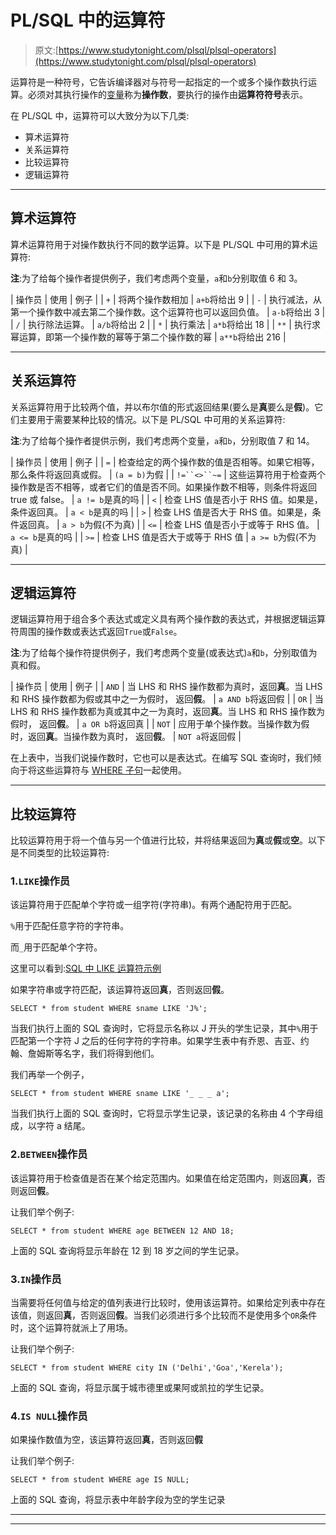 # PL/SQL 中的运算符

> 原文:[https://www.studytonight.com/plsql/plsql-operators](https://www.studytonight.com/plsql/plsql-operators)

运算符是一种符号，它告诉编译器对与符号一起指定的一个或多个操作数执行运算。必须对其执行操作的[变量](plsql-variables)称为**操作数**，要执行的操作由**运算符符号**表示。

在 PL/SQL 中，运算符可以大致分为以下几类:

*   算术运算符
*   关系运算符
*   比较运算符
*   逻辑运算符

* * *

## 算术运算符

算术运算符用于对操作数执行不同的数学运算。以下是 PL/SQL 中可用的算术运算符:

**注**:为了给每个操作者提供例子，我们考虑两个变量，`a`和`b`分别取值 6 和 3。

| 操作员 | 使用 | 例子 |
| `+` | 将两个操作数相加 | `a+b`将给出 9 |
| `-` | 执行减法，从第一个操作数中减去第二个操作数。这个运算符也可以返回负值。 | `a-b`将给出 3 |
| `/` | 执行除法运算。 | `a/b`将给出 2 |
| `*` | 执行乘法 | `a*b`将给出 18 |
| `**` | 执行求幂运算，即第一个操作数的幂等于第二个操作数的幂 | `a**b`将给出 216 |

* * *

## 关系运算符

关系运算符用于比较两个值，并以布尔值的形式返回结果(要么是**真**要么是**假**)。它们主要用于需要某种比较的情况。以下是 PL/SQL 中可用的关系运算符:

**注**:为了给每个操作者提供示例，我们考虑两个变量，`a`和`b`，分别取值 7 和 14。

| 操作员 | 使用 | 例子 |
| `=` | 检查给定的两个操作数的值是否相等。如果它相等，那么条件将返回真或假。 | `(a = b)`为假 |
| `!=``<>``~=` | 这些运算符用于检查两个操作数是否不相等，或者它们的值是否不同。如果操作数不相等，则条件将返回 true 或 false。 | `a != b`是真的吗 |
| `<` | 检查 LHS 值是否小于 RHS 值。如果是，条件返回真。 | `a < b`是真的吗 |
| `>` | 检查 LHS 值是否大于 RHS 值。如果是，条件返回真。 | `a > b`为假(不为真) |
| `<=` | 检查 LHS 值是否小于或等于 RHS 值。 | `a <= b`是真的吗 |
| `>=` | 检查 LHS 值是否大于或等于 RHS 值 | `a >= b`为假(不为真) |

* * *

## 逻辑运算符

逻辑运算符用于组合多个表达式或定义具有两个操作数的表达式，并根据逻辑运算符周围的操作数或表达式返回`True`或`False`。

**注**:为了给每个操作符提供例子，我们考虑两个变量(或表达式)`a`和`b`，分别取值为真和假。

| 操作员 | 使用 | 例子 |
| `AND` | 当 LHS 和 RHS 操作数都为真时，返回**真**。当 LHS 和 RHS 操作数都为假或其中之一为假时，
返回**假**。 | `a AND b`将返回假 |
| `OR` | 当 LHS 和 RHS 操作数都为真或其中之一为真时，返回**真**。当 LHS 和 RHS 操作数为假时，
返回**假**。 | `a OR b`将返回真 |
| `NOT` | 应用于单个操作数。当操作数为假时，返回**真**。当操作数为真时，
返回**假**。 | `NOT a`将返回假 |

在上表中，当我们说操作数时，它也可以是表达式。在编写 SQL 查询时，我们倾向于将这些运算符与 [WHERE 子句](/dbms/where-clause.php)一起使用。

* * *

## 比较运算符

比较运算符用于将一个值与另一个值进行比较，并将结果返回为**真**或**假**或**空**。以下是不同类型的比较运算符:

### 1.`LIKE`操作员

该运算符用于匹配单个字符或一组字符(字符串)。有两个通配符用于匹配。

`%`用于匹配任意字符的字符串。

而`_`用于匹配单个字符。

这里可以看到:[SQL 中 LIKE 运算符示例](/dbms/like-clause.php)

如果字符串或字符匹配，该运算符返回**真**，否则返回**假**。

```
SELECT * from student WHERE sname LIKE 'J%';
```

当我们执行上面的 SQL 查询时，它将显示名称以 J 开头的学生记录，其中`%`用于匹配第一个字符 J 之后的任何字符的字符串。如果学生表中有乔恩、吉亚、约翰、詹姆斯等名字，我们将得到他们。

我们再举一个例子，

```
SELECT * from student WHERE sname LIKE '_ _ _ a';
```

当我们执行上面的 SQL 查询时，它将显示学生记录，该记录的名称由 4 个字母组成，以字符 a 结尾。

### 2.`BETWEEN`操作员

该运算符用于检查值是否在某个给定范围内。如果值在给定范围内，则返回**真**，否则返回**假**。

让我们举个例子:

```
SELECT * from student WHERE age BETWEEN 12 AND 18;
```

上面的 SQL 查询将显示年龄在 12 到 18 岁之间的学生记录。

### 3.`IN`操作员

当需要将任何值与给定的值列表进行比较时，使用该运算符。如果给定列表中存在该值，则返回**真**，否则返回**假**。当我们必须进行多个比较而不是使用多个`OR`条件时，这个运算符就派上了用场。

让我们举个例子:

```
SELECT * from student WHERE city IN ('Delhi','Goa','Kerela');
```

上面的 SQL 查询，将显示属于城市德里或果阿或凯拉的学生记录。

### 4.`IS NULL`操作员

如果操作数值为空，该运算符返回**真**，否则返回**假**

让我们举个例子:

```
SELECT * from student WHERE age IS NULL;
```

上面的 SQL 查询，将显示表中年龄字段为空的学生记录

* * *

* * *
